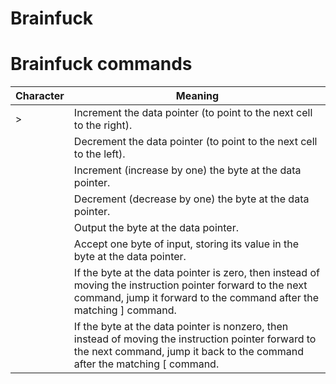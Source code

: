 # Brainfuck

# Brainfuck commands

| Character | Meaning |
|-----------|---------|
| >         | Increment the data pointer (to point to the next cell to the right). |
|           | Decrement the data pointer (to point to the next cell to the left). |
|           | 	Increment (increase by one) the byte at the data pointer. |
|           | Decrement (decrease by one) the byte at the data pointer. |
|           | 	Output the byte at the data pointer. |
|           | Accept one byte of input, storing its value in the byte at the data pointer. |
|           | If the byte at the data pointer is zero, then instead of moving the instruction pointer forward to the next command, jump it forward to the command after the matching ] command. |
|           | If the byte at the data pointer is nonzero, then instead of moving the instruction pointer forward to the next command, jump it back to the command after the matching [ command. |

